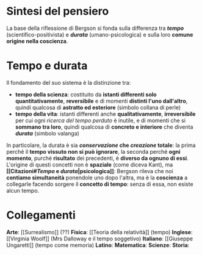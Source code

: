# Sintesi del pensiero
La base della riflessione di Bergson si fonda sulla differenza tra ***tempo*** (scientifico-positivista) e ***durata*** (umano-psicologica) e sulla loro **comune origine nella coscienza**.
# Tempo e durata
Il fondamento del suo sistema è la distinzione tra:
- **tempo della scienza**: costituito da **istanti differenti solo quantitativamente**, **reversibile** e di momenti **distinti l'uno dall'altro**, quindi qualcosa di **astratto ed esteriore** (simbolo collana di perle)
- **tempo della vita**: istanti differenti anche **qualitativamente**, **irreversibile** per cui ogni *ricerca del tempo perduto* è inutile, e di momenti che si **sommano tra loro**, quindi qualcosa di **concreto e interiore** che diventa ***durata*** (simbolo valanga)

In particolare, la durata è sia ***conservazione* che *creazione* totale**: la prima perché il **tempo vissuto non si può ignorare**, la seconda perché **ogni momento**, purché **risultato** dei precedenti, è **diverso da ognuno di essi**.
L'origine di questi concetti non è **spaziale** (come diceva Kant), ma **[[Citazioni#*Tempo* e *durata*|psicologica]]**: Bergson rileva che noi **contiamo simultaneità** ponendole uno dopo l'altra, ma è la **coscienza** a collegarle facendo sorgere il **concetto di tempo**: senza di essa, non esiste alcun tempo.
# Collegamenti
**Arte**: [[Surrealismo]] (??)
**Fisica**: [[Teoria della relatività]] (tempo)
**Inglese**: [[Virginia Woolf]] (Mrs Dalloway e il tempo soggetivo)
**Italiano**: [[Giuseppe Ungaretti]] (tempo come memoria)
**Latino**: 
**Matematica**: 
**Scienze**:
**Storia**: 
